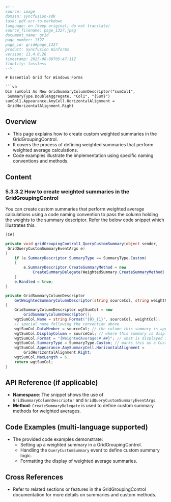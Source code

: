 ```html
<!-- 
source: image
domain: syncfusion-sdk
task: pdf-ocr-to-markdown
language: en (keep original; do not translate)
source_filename: page_1327.jpeg
document_name: grid
page_number: 1327
page_id: grid#page_1327
product: Syncfusion Winforms
version: 11.4.0.26
timestamp: 2025-08-09T05:47:11Z
fidelity: lossless
-->

# Essential Grid for Windows Forms

```vb
Dim sumCol1 As New GridSummaryColumnDescriptor("sumCol1", 
 SummaryType.DoubleAggregate, "Col1", "{Sum}")
sumCol1.Appearance.AnyCell.HorizontalAlignment = 
 GridHorizontalAlignment.Right
```

## Overview
- This page explains how to create custom weighted summaries in the GridGroupingControl.
- It covers the process of defining weighted summaries that perform weighted average calculations.
- Code examples illustrate the implementation using specific naming conventions and methods.

## Content

### 5.3.3.2 How to create weighted summaries in the GridGroupingControl

You can create custom summaries that perform weighted average calculations using a code naming convention to pass the column holding the weights to the summary descriptor. Refer the below code snippet which illustrates this.

```csharp
[C#]

private void gridGroupingControl1_QueryCustomSummary(object sender,
 GridQueryCustomSummaryEventArgs e)
{
    if (e.SummaryDescriptor.SummaryType == SummaryType.Custom)
    {
        e.SummaryDescriptor.CreateSummaryMethod = new
            CreateSummaryDelegate(WeightedSummary.CreateSummaryMethod);
    }
    e.Handled = true;
}

private GridSummaryColumnDescriptor
    GetWeightedSummaryColumnDescriptor(string sourceCol, string weightCol)
{
    GridSummaryColumnDescriptor wgtSumCol = new
        GridSummaryColumnDescriptor();
    wgtSumCol.Name = string.Format("{0}_{1}", sourceCol, weightCol);
    // special name following the convention above
    wgtSumCol.DataMember = sourceCol; // the column this summary is applied to
    wgtSumCol.DisplayColumn = sourceCol; // where this summary is displayed
    wgtSumCol.Format = "{WeightedAverage:#.##}"; // what is displayed in the summary
    wgtSumCol.SummaryType = SummaryType.Custom; // marks this as a Custom Summary
    wgtSumCol.Appearance.AnySummaryCell.HorizontalAlignment =
        GridHorizontalAlignment.Right;
    wgtSumCol.MaxLength = 6;
    return wgtSumCol;
}
```

## API Reference (if applicable)
- **Namespace**: The snippet shows the use of `GridSummaryColumnDescriptor` and `GridQueryCustomSummaryEventArgs`.
- **Method**: `CreateSummaryDelegate` is used to define custom summary methods for weighted averages.

## Code Examples (multi-language supported)
- The provided code examples demonstrate:
  - Setting up a weighted summary in a GridGroupingControl.
  - Handling the `QueryCustomSummary` event to define custom summary logic.
  - Formatting the display of weighted average summaries.

## Cross References
- Refer to related sections or features in the GridGroupingControl documentation for more details on summaries and custom methods.

<!-- tags: [grid summary, weighted average, GridGroupingControl, summary descriptor, custom summary] keywords: [weighted summaries, WeightedAverage, GridSummaryColumnDescriptor, GridQueryCustomSummaryEventArgs, CreateSummaryDelegate] -->
```